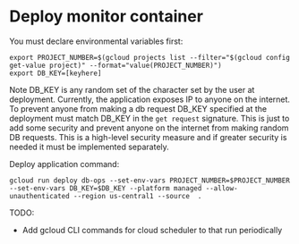# Deploy monitor container

You must declare environmental variables first:

```
export PROJECT_NUMBER=$(gcloud projects list --filter="$(gcloud config get-value project)" --format="value(PROJECT_NUMBER)")
export DB_KEY=[keyhere]
```
Note DB_KEY is any random set of the character set by the user at deployment. Currently, the application exposes IP to anyone on the internet. To prevent anyone from making a db request DB_KEY specified at the deployment must match DB_KEY in the `get request` signature. This is just to add some security and prevent anyone on the internet from making random DB requests. This is a high-level security measure and if greater security is needed it must be implemented separately. 

Deploy application command:

```
gcloud run deploy db-ops --set-env-vars PROJECT_NUMBER=$PROJECT_NUMBER  --set-env-vars DB_KEY=$DB_KEY --platform managed --allow-unauthenticated --region us-central1 --source  . 
```
TODO: 

* Add gcloud CLI commands for cloud scheduler to that run periodically


